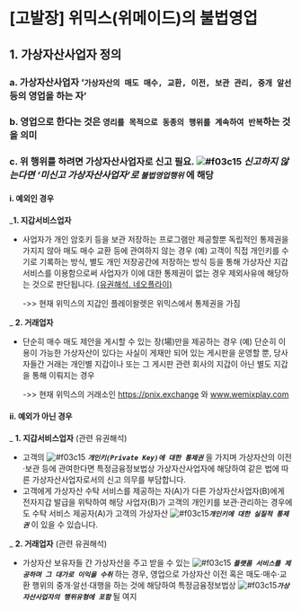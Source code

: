 # [고발장] 위믹스(위메이드)의 불법영업 

## 1. 가상자산사업자 정의

### **a. 가상자산사업자 ‘`가상자산의 매도 매수, 교환, 이전, 보관 관리, 중개 알선` 등의 영업을 하는 자’**

### **b. 영업으로 한다는 것은 `영리를 목적으로 동종의 행위를 계속하여 반복`하는 것을 의미**
 
### **c. 위 행위를 하려면 가상자산사업자로 신고 필요.  ![#f03c15](https://placehold.co/15x15/f03c15/f03c15.png) ***신고하지 않는다면 ‘미신고 가상자산사업자’로 `불법영업행위`*** 에 해당**

#### i. 예외인 경우
_**1. 지갑서비스업자**
* 사업자가 개인 암호키 등을 보관 저장하는 프로그램만 제공할뿐 독립적인 통제권을 가지지 않아 매도 매수 교환 등에 관여하지 않는 경우
(예) 고객이 직접 개인키를 수기로 기록하는 방식, 별도 개인 저장공간에 저장하는 방식 등을 통해 가상자산 지갑서비스를 이용함으로써 사업자가 이에 대한 통제권이 없는 경우 제외사유에 해당하는 것으로 판단됩니다. [(유권해석. 네오플라이)](https://better.fsc.go.kr/fsc_new/replyCase/LawreqDetail.do?stNo=11&muNo=171&muGpNo=75&lawreqIdx=3828)

   ->> 현재 위믹스의 지갑인 플레이왈렛은 위믹스에서 통제권을 가짐

_ **2. 거래업자**
 * 단순히 매수 매도 제안을 게시할 수 있는 장(場)만을 제공하는 경우
  (예) 단순히 이용이 가능한 가상자산이 있다는 사실이 게재만 되어 있는 게시판을 운영할 뿐, 당사자들간 거래는 개인별 지갑이나 또는 그 게시판 관련 회사의 지갑이 아닌 별도 지갑을 통해 이뤄지는 경우

   ->> 현재 위믹스의 거래소인 https://pnix.exchange 와 www.wemixplay.com  

#### ii. 예외가 아닌 경우
_ **1. 지갑서비스업자** (관련 유권해석) 
* 고객의 ![#f03c15](https://placehold.co/15x15/f03c15/f03c15.png) ***`개인키(Private Key)에 대한 통제권`*** 을 가지며 가상자산의 이전·보관 등에 관여한다면 특정금융정보법상 가상자산사업자에 해당하여 같은 법에 따른 가상자산사업자로서의 신고 의무를 부담합니다.
* 고객에게 가상자산 수탁 서비스를 제공하는 자(A)가 다른 가상자산사업자(B)에게 전자지갑 발급을 위탁하여 해당 사업자(B)가 고객의 개인키를 보관·관리하는 경우에도 수탁 서비스 제공자(A)가 고객의 가상자산 ![#f03c15](https://placehold.co/15x15/f03c15/f03c15.png)***`개인키에 대한 실질적 통제권`*** 이 있을 수 있습니다.

_ **2. 거래업자** (관련 유권해석)
 * 가상자산 보유자들 간 가상자산을 주고 받을 수 있는 ![#f03c15](https://placehold.co/15x15/f03c15/f03c15.png) ***`플랫폼 서비스를 제공하며 그 대가로 이익을 수취`*** 하는 경우, 영업으로 가상자산 이전 혹은 매도·매수·교환 행위의 중개·알선·대행을 하는 것에 해당하여 특정금융정보법상 ![#f03c15](https://placehold.co/15x15/f03c15/f03c15.png)***`가상자산사업자의 행위유형에 포함`*** 될 여지
